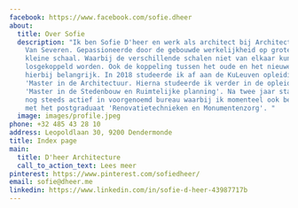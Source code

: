 ```yaml
---
facebook: https://www.facebook.com/sofie.dheer
about:
  title: Over Sofie
  description: "Ik ben Sofie D'heer en werk als architect bij Architectenbureau
    Van Severen. Gepassioneerde door de gebouwde werkelijkheid op grote en
    kleine schaal. Waarbij de verschillende schalen niet van elkaar kunnen
    losgekoppeld worden. Ook de koppeling tussen het oude en het nieuwe is
    hierbij belangrijk. In 2018 studeerde ik af aan de KuLeuven opleiding
    'Master in de Architectuur. Hierna studeerde ik verder in de opleiding
    'Master in de Stedenbouw en Ruimtelijke planning'. Na twee jaar stage ben ik
    nog steeds actief in voorgenoemd bureau waarbij ik momenteel ook bezig ben
    met het postgraduaat 'Renovatietechnieken en Monumentenzorg'. "
  image: images/profile.jpeg
phone: +32 485 43 28 10
address: Leopoldlaan 30, 9200 Dendermonde
title: Index page
main:
  title: D'heer Architecture
  call_to_action_text: Lees meer
pinterest: https://www.pinterest.com/sofiedheer/
email: sofie@dheer.me
linkedin: https://www.linkedin.com/in/sofie-d-heer-43987717b
---
```

